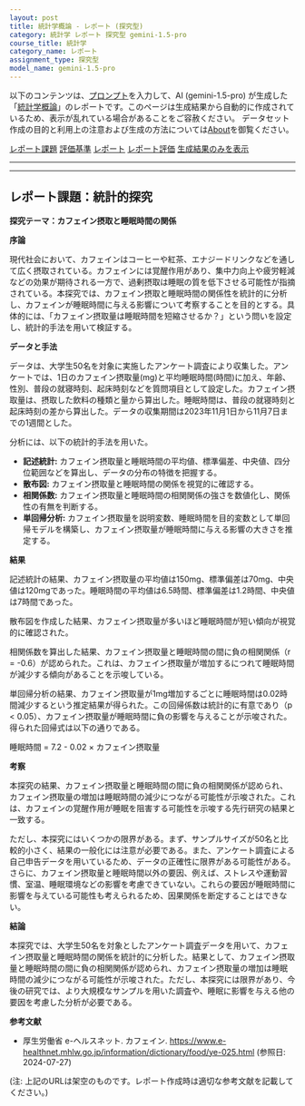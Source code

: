 ```yaml
---
layout: post
title: 統計学概論 - レポート (探究型)
category: 統計学 レポート 探究型 gemini-1.5-pro
course_title: 統計学
category_name: レポート
assignment_type: 探究型
model_name: gemini-1.5-pro
---
```


以下のコンテンツは、[プロンプト](https://github.com/takedatoshiyuki/synthetic_assignments/tree/main/generated/統計学/gemini-1.5-pro/prompt_レポート-探究型.md)を入力して、AI (gemini-1.5-pro) が生成した「[統計学概論](/contents/統計学/)」のレポートです。このページは生成結果から自動的に作成されているため、表示が乱れている場合があることをご容赦ください。
データセット作成の目的と利用上の注意および生成の方法については[About](/About)を御覧ください。

[レポート課題](../レポート課題-探究型)
[評価基準](../評価基準-探究型)
[レポート](../レポート-探究型)
[レポート評価](../レポート評価-探究型)
[生成結果のみを表示](https://github.com/takedatoshiyuki/synthetic_assignments/tree/main/generated/統計学/gemini-1.5-pro/レポート-探究型.md)
  

***
***
  
## レポート課題：統計的探究

**探究テーマ：カフェイン摂取と睡眠時間の関係**

**序論**

現代社会において、カフェインはコーヒーや紅茶、エナジードリンクなどを通して広く摂取されている。カフェインには覚醒作用があり、集中力向上や疲労軽減などの効果が期待される一方で、過剰摂取は睡眠の質を低下させる可能性が指摘されている。本探究では、カフェイン摂取と睡眠時間の関係性を統計的に分析し、カフェインが睡眠時間に与える影響について考察することを目的とする。具体的には、「カフェイン摂取量は睡眠時間を短縮させるか？」という問いを設定し、統計的手法を用いて検証する。

**データと手法**

データは、大学生50名を対象に実施したアンケート調査により収集した。アンケートでは、1日のカフェイン摂取量(mg)と平均睡眠時間(時間)に加え、年齢、性別、普段の就寝時刻、起床時刻などを質問項目として設定した。カフェイン摂取量は、摂取した飲料の種類と量から算出した。睡眠時間は、普段の就寝時刻と起床時刻の差から算出した。データの収集期間は2023年11月1日から11月7日までの1週間とした。

分析には、以下の統計的手法を用いた。

* **記述統計:** カフェイン摂取量と睡眠時間の平均値、標準偏差、中央値、四分位範囲などを算出し、データの分布の特徴を把握する。
* **散布図:** カフェイン摂取量と睡眠時間の関係を視覚的に確認する。
* **相関係数:** カフェイン摂取量と睡眠時間の相関関係の強さを数値化し、関係性の有無を判断する。
* **単回帰分析:** カフェイン摂取量を説明変数、睡眠時間を目的変数として単回帰モデルを構築し、カフェイン摂取量が睡眠時間に与える影響の大きさを推定する。

**結果**

記述統計の結果、カフェイン摂取量の平均値は150mg、標準偏差は70mg、中央値は120mgであった。睡眠時間の平均値は6.5時間、標準偏差は1.2時間、中央値は7時間であった。

散布図を作成した結果、カフェイン摂取量が多いほど睡眠時間が短い傾向が視覚的に確認された。

相関係数を算出した結果、カフェイン摂取量と睡眠時間の間に負の相関関係（r = -0.6）が認められた。これは、カフェイン摂取量が増加するにつれて睡眠時間が減少する傾向があることを示唆している。

単回帰分析の結果、カフェイン摂取量が1mg増加するごとに睡眠時間は0.02時間減少するという推定結果が得られた。この回帰係数は統計的に有意であり（p < 0.05）、カフェイン摂取量が睡眠時間に負の影響を与えることが示唆された。得られた回帰式は以下の通りである。

睡眠時間 = 7.2 - 0.02 × カフェイン摂取量

**考察**

本探究の結果、カフェイン摂取量と睡眠時間の間に負の相関関係が認められ、カフェイン摂取量の増加は睡眠時間の減少につながる可能性が示唆された。これは、カフェインの覚醒作用が睡眠を阻害する可能性を示唆する先行研究の結果と一致する。

ただし、本探究にはいくつかの限界がある。まず、サンプルサイズが50名と比較的小さく、結果の一般化には注意が必要である。また、アンケート調査による自己申告データを用いているため、データの正確性に限界がある可能性がある。さらに、カフェイン摂取量と睡眠時間以外の要因、例えば、ストレスや運動習慣、室温、睡眠環境などの影響を考慮できていない。これらの要因が睡眠時間に影響を与えている可能性も考えられるため、因果関係を断定することはできない。

**結論**

本探究では、大学生50名を対象としたアンケート調査データを用いて、カフェイン摂取量と睡眠時間の関係を統計的に分析した。結果として、カフェイン摂取量と睡眠時間の間に負の相関関係が認められ、カフェイン摂取量の増加は睡眠時間の減少につながる可能性が示唆された。ただし、本探究には限界があり、今後の研究では、より大規模なサンプルを用いた調査や、睡眠に影響を与える他の要因を考慮した分析が必要である。


**参考文献**

* 厚生労働省 e-ヘルスネット. カフェイン. https://www.e-healthnet.mhlw.go.jp/information/dictionary/food/ye-025.html (参照日: 2024-07-27)


(注: 上記のURLは架空のものです。レポート作成時は適切な参考文献を記載してください。)
